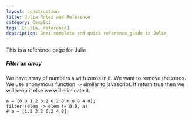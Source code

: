 ```yaml
---
layout: construction
title: Julia Notes and Reference 
category: CompSci
tags: [julia, reference]
description: Semi-complete and quick reference guide to Julia
---
```


This is a reference page for Julia

##### Filter an array
We have array of numbers `a` with zeros in it. We want to remove the zeros.
We use anonymous function `->` similar to javascript. If return true then we will keep
it else we will eliminate it.

```
a = [0.0 1.2 3.2 6.2 0.0 0.0 4.8];
filter!(elem -> elem != 0.0, a)
# a = [1.2 3.2 6.2 4.8];
```
